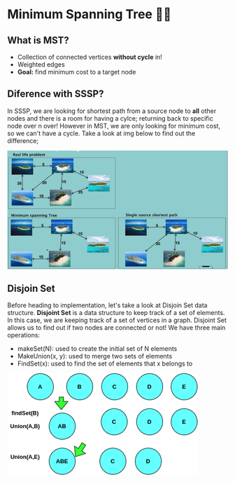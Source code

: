 # Minimum Spanning Tree 🌳🌲

## What is MST?

- Collection of connected vertices **without cycle** in!
- Weighted edges
- **Goal:** find minimum cost to a target node

## Diference with SSSP?
In SSSP, we are looking for shortest path from a source node to **all** other nodes and there is a room for having a cylce; returning back to specific node over n over! However in MST, we are only looking for minimum cost, so we can't have a cycle. Take a look at img below to find out the difference;

<img src="./img/MST.png">

## Disjoin Set

Before heading to implementation, let's take a look at Disjoin Set data structure. **Disjoint Set** is a data structure to keep track of a set of elements. In this case, we are keeping track of a set of vertices in a graph. Disjoint Set allows us to find out if two nodes are connected or not! We have three main operations:
- makeSet(N): used to create the initial set of N elements
- MakeUnion(x, y): used to merge two sets of elements
- FindSet(x): used to find the set of elements that x belongs to

<img src="./img/MST2.png">


